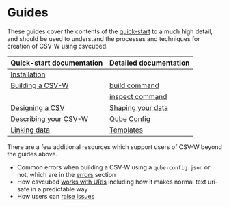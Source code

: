 # Guides

These guides cover the contents of the [quick-start](../quick-start/index.md) to a much high detail, and should be used to understand the processes and techniques for creation of CSV-W using csvcubed.

| Quick-start documentation                                 | Detailed documentation                             |
|-----------------------------------------------------------|----------------------------------------------------|
| [Installation](../quick-start/installation.md)            |                                                    |
| [Building a CSV-W](../quick-start/build.md)               | [build command](command-line/build-command.md)     |
|                                                           | [inspect command](command-line/inspect-command.md) |
| [Designing a CSV](../quick-start/designing-csv.md)        | [Shaping your data](./shape-data/index.md)               |
| [Describing your CSV-W](../quick-start/describing-csv.md) | [Qube Config](./configuration/index.md)            |
| [Linking data](../quick-start/linking-data.md)            | [Templates](./configuration/templates.md)          |

There are a few additional resources which support users of CSV-W beyond the guides above.

- Common errors when building a CSV-W using a `qube-config.json` or not, which are in the [errors](errors/index.md) section
- How csvcubed [works with URIs](uris.md) including how it makes normal text uri-safe in a predictable way
- How users can [raise issues](raise-issue.md)